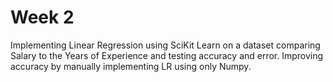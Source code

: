 # Week 2
Implementing Linear Regression using SciKit Learn on a dataset comparing Salary to the Years of Experience and testing accuracy and error.
Improving accuracy by manually implementing LR using only Numpy.
